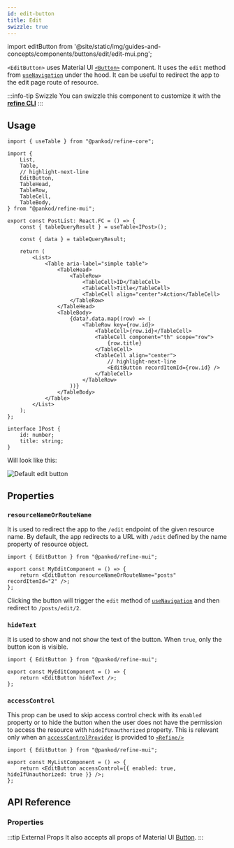 ```yaml
---
id: edit-button
title: Edit
swizzle: true
---
```


import editButton from '@site/static/img/guides-and-concepts/components/buttons/edit/edit-mui.png';

`<EditButton>` uses Material UI [`<Button>`](https://mui.com/material-ui/react-button/) component. It uses the `edit` method from [`useNavigation`](/api-reference/core/hooks/navigation/useNavigation.md) under the hood. It can be useful to redirect the app to the edit page route of resource.

:::info-tip Swizzle
You can swizzle this component to customize it with the [**refine CLI**](/docs/packages/documentation/cli)
:::

## Usage

```tsx title="src/pages/posts/list.tsx"
import { useTable } from "@pankod/refine-core";

import {
    List,
    Table,
    // highlight-next-line
    EditButton,
    TableHead,
    TableRow,
    TableCell,
    TableBody,
} from "@pankod/refine-mui";

export const PostList: React.FC = () => {
    const { tableQueryResult } = useTable<IPost>();

    const { data } = tableQueryResult;

    return (
        <List>
            <Table aria-label="simple table">
                <TableHead>
                    <TableRow>
                        <TableCell>ID</TableCell>
                        <TableCell>Title</TableCell>
                        <TableCell align="center">Action</TableCell>
                    </TableRow>
                </TableHead>
                <TableBody>
                    {data?.data.map((row) => (
                        <TableRow key={row.id}>
                            <TableCell>{row.id}</TableCell>
                            <TableCell component="th" scope="row">
                                {row.title}
                            </TableCell>
                            <TableCell align="center">
                                // highlight-next-line
                                <EditButton recordItemId={row.id} />
                            </TableCell>
                        </TableRow>
                    ))}
                </TableBody>
            </Table>
        </List>
    );
};

interface IPost {
    id: number;
    title: string;
}
```

Will look like this:

<div class="img-container">
    <div class="window">
        <div class="control red"></div>
        <div class="control orange"></div>
        <div class="control green"></div>
    </div>
    <img src={editButton} alt="Default edit button" />
</div>

## Properties

### `resourceNameOrRouteName`

It is used to redirect the app to the `/edit` endpoint of the given resource name. By default, the app redirects to a URL with `/edit` defined by the name property of resource object.

```tsx
import { EditButton } from "@pankod/refine-mui";

export const MyEditComponent = () => {
    return <EditButton resourceNameOrRouteName="posts" recordItemId="2" />;
};
```

Clicking the button will trigger the `edit` method of [`useNavigation`](/api-reference/core/hooks/navigation/useNavigation.md) and then redirect to `/posts/edit/2`.

### `hideText`

It is used to show and not show the text of the button. When `true`, only the button icon is visible.

```tsx
import { EditButton } from "@pankod/refine-mui";

export const MyEditComponent = () => {
    return <EditButton hideText />;
};
```

### `accessControl`

This prop can be used to skip access control check with its `enabled` property or to hide the button when the user does not have the permission to access the resource with `hideIfUnauthorized` property. This is relevant only when an [`accessControlProvider`](/api-reference/core/providers/accessControl-provider.md) is provided to [`<Refine/>`](/api-reference/core/components/refine-config.md)

```tsx
import { EditButton } from "@pankod/refine-mui";

export const MyListComponent = () => {
    return <EditButton accessControl={{ enabled: true, hideIfUnauthorized: true }} />;
};
```

## API Reference

### Properties

<PropsTable module="@pankod/refine-mui/EditButton" />

:::tip External Props
It also accepts all props of Material UI [Button](https://mui.com/material-ui/react-button/).
:::